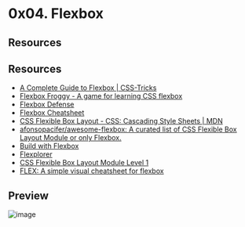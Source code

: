 # 0x04. Flexbox

## Resources

<h2>Resources</h2>

<ul>
<li><a href="https://css-tricks.com/snippets/css/a-guide-to-flexbox/" title="A Complete Guide to Flexbox | CSS-Tricks" target="_blank">A Complete Guide to Flexbox | CSS-Tricks</a></li>
<li><a href="http://flexboxfroggy.com/#es" title="Flexbox Froggy - A game for learning CSS flexbox" target="_blank">Flexbox Froggy - A game for learning CSS flexbox</a> </li>
<li><a href="http://www.flexboxdefense.com/" title="Flexbox Defense" target="_blank">Flexbox Defense</a> </li>
<li><a href="https://yoksel.github.io/flex-cheatsheet/" title="Flexbox Cheatsheet" target="_blank">Flexbox Cheatsheet</a></li>
<li><a href="https://developer.mozilla.org/en-US/docs/Web/CSS/CSS_Flexible_Box_Layout" title="CSS Flexible Box Layout - CSS: Cascading Style Sheets | MDN" target="_blank">CSS Flexible Box Layout - CSS: Cascading Style Sheets | MDN</a> </li>
<li><a href="https://github.com/afonsopacifer/awesome-flexbox" title="afonsopacifer/awesome-flexbox: A curated list of CSS Flexible Box Layout Module or only Flexbox." target="_blank">afonsopacifer/awesome-flexbox: A curated list of CSS Flexible Box Layout Module or only Flexbox.</a> </li>
<li><a href="https://flexbox.buildwithreact.com/" title="Build with Flexbox" target="_blank">Build with Flexbox</a></li>
<li><a href="https://bennettfeely.com/flexplorer/" title="Flexplorer" target="_blank">Flexplorer</a></li>
<li><a href="https://www.w3.org/TR/css-flexbox-1/#flex" title="CSS Flexible Box Layout Module Level 1" target="_blank">CSS Flexible Box Layout Module Level 1</a></li>
<li><a href="https://flexbox.malven.co/" title="FLEX: A simple visual cheatsheet for flexbox" target="_blank">FLEX: A simple visual cheatsheet for flexbox</a></li>
</ul>

## Preview
![image](https://user-images.githubusercontent.com/54107524/128455047-58bed49d-b7f4-4b83-b8a4-082474dbdd73.png)
